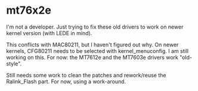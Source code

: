 # mt76x2e

I'm not a developer. Just trying to fix these old drivers to work on newer kernel version (with LEDE in mind).

This conflicts with MAC80211, but I haven't figured out why. On newer kernels, CFG80211 needs to be selected with kernel_menuconfig. I am still working on this. For now: the MT7612e and the MT7603e drivers work "old-style".

Still needs some work to clean the patches and rework/reuse the Ralink_Flash part. For now, using a work-around.
